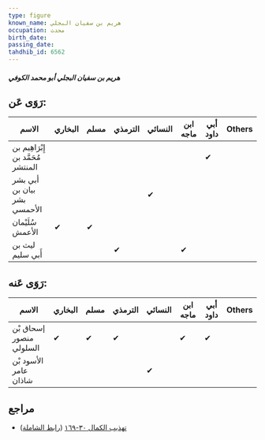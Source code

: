 ```yaml
---
type: figure
known_name: هريم بن سفيان البجلي
occupation: محدث
birth_date:
passing_date:
tahdhib_id: 6562
---
```

##### هريم بن سفيان البجلي أبو محمد الكوفي

## رَوَى عَن:
| الاسم                              | البخاري | مسلم | الترمذي | النسائي | ابن ماجه | أبي داود | Others |
| ---------------------------------- | ------- | ---- | ------- | ------- | -------- | -------- | ------ |
| إِبْرَاهِيم بن مُحَمَّد بن المنتشر |         |      |         |         |          | ✔        |        |
| أبي بشر بيان بن بشر الأحمسي        |         |      |         | ✔       |          |          |        |
| سُلَيْمان الأعمش                   | ✔       | ✔    |         |         |          |          |        |
| ليث بن أَبي سليم                   |         |      | ✔       |         | ✔        |          |        |
## رَوَى عَنه:
| الاسم                   | البخاري | مسلم | الترمذي | النسائي | ابن ماجه | أبي داود | Others |
| ----------------------- | ------- | ---- | ------- | ------- | -------- | -------- | ------ |
| إسحاق بْن منصور السلولي | ✔       | ✔    | ✔       |         | ✔        | ✔        |        |
| الأسود بْن عامر شاذان   |         |      |         | ✔       |          |          |        |
## مراجع
- [تهذيب الكمال ٣٠-١٦٩](obsidian://open?vault=Tahdhib-al-Kamal&file=Figures/٦٥٦٢-هريم%20بن%20سفيان%20البجلي%20أبو%20محمد%20الكوفي) ([رابط الشاملة](https://shamela.ws/book/3722/16235))